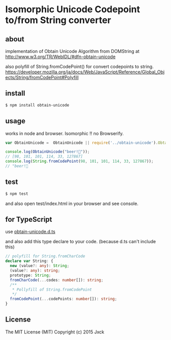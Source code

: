# Isomorphic Unicode Codepoint to/from String converter

## about

implementation of Obtain Unicode Algorithm from DOMString at
http://www.w3.org/TR/WebIDL/#dfn-obtain-unicode

also polyfill of String.fromCodePoint() for convert codepoints to string.
https://developer.mozilla.org/ja/docs/Web/JavaScript/Reference/Global_Objects/String/fromCodePoint#Polyfill


## install

```sh
$ npm install obtain-unicode
```

## usage

works in node and browser.
Isomorphic !! no Browserify.

```typescript
var ObtainUnicode =  ObtainUnicode || require('../obtain-unicode').ObtainUnicode;

console.log(ObtainUnicode("beer!🍻"));
// [98, 101, 101, 114, 33, 127867]
console.log(String.fromCodePoint(98, 101, 101, 114, 33, 127867));
// "beer!🍻
```

## test

```sh
$ npm test
```

and also open test/index.html in your browser and see console.

## for TypeScript

use [obtain-unicode.d.ts](./obtain-unicode.d.ts)

and also add this type declare to your code.
(because d.ts can't include this)

```typescript
// polyfill for String.fromCharCode
declare var String: {
  new (value?: any): String;
  (value?: any): string;
  prototype: String;
  fromCharCode(...codes: number[]): string;
  /**
   * Pollyfill of String.fromCodePoint
   */
  fromCodePoint(...codePoints: number[]): string;
}
```

## License

The MIT License (MIT)
Copyright (c) 2015 Jxck
